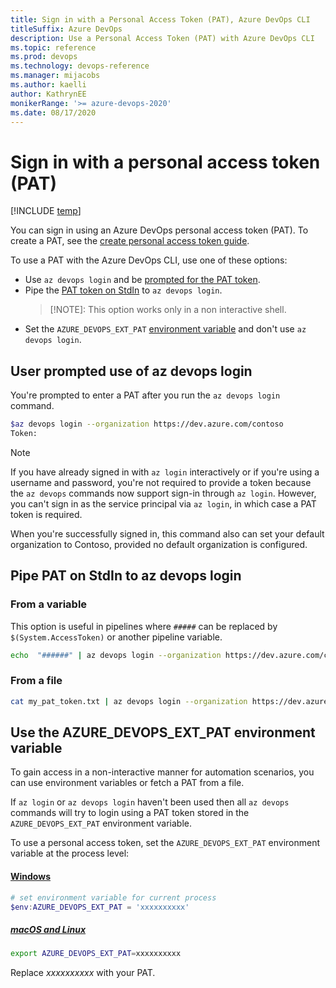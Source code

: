 ```yaml
---
title: Sign in with a Personal Access Token (PAT), Azure DevOps CLI 
titleSuffix: Azure DevOps 
description: Use a Personal Access Token (PAT) with Azure DevOps CLI 
ms.topic: reference 
ms.prod: devops 
ms.technology: devops-reference
ms.manager: mijacobs 
ms.author: kaelli  
author: KathrynEE
monikerRange: '>= azure-devops-2020'
ms.date: 08/17/2020
---
```


# Sign in with a personal access token (PAT)

[!INCLUDE [temp](../includes/version-cloud-plus-2020.md)] 

You can sign in using an Azure DevOps personal access token (PAT). To create a PAT, see the [create personal access token guide](../organizations/accounts/use-personal-access-tokens-to-authenticate.md#create-a-pat).

To use a PAT with the Azure DevOps CLI, use one of these options:

* Use `az devops login` and be [prompted for the PAT token](#userprompt).
* Pipe the [PAT token on StdIn](#PipePATonStdIn) to `az devops login`. 
  > [!NOTE]:
  > This option works only in a non interactive shell.
* Set the `AZURE_DEVOPS_EXT_PAT` [environment variable](#EnvironmentVariable) and don't use `az devops login`.

## <a name="userprompt" />User prompted use of az devops login

You're prompted to enter a PAT after you run the `az devops login` command.

```bash
$az devops login --organization https://dev.azure.com/contoso
Token:
```

> [!NOTE]   
> If you have already signed in with `az login` interactively or if you're using a username and password, you're not required to provide a token because the `az devops` commands now support sign-in through `az login`. However, you can't sign in as the service principal via `az login`, in which case a PAT token is required.  

When you're successfully signed in, this command also can set your default organization to Contoso, provided no default organization is configured.

## <a name="PipePATonStdIn"/>Pipe PAT on StdIn to az devops login

### From a variable

This option is useful in pipelines where `#####` can be replaced by `$(System.AccessToken)` or another pipeline variable.

```bash
echo  "######" | az devops login --organization https://dev.azure.com/contoso/
```

### From a file

```bash
cat my_pat_token.txt | az devops login --organization https://dev.azure.com/contoso/
```

## <a name="EnvironmentVariable"/>Use the AZURE_DEVOPS_EXT_PAT environment variable 

To gain access in a non-interactive manner for automation scenarios, you can use environment variables or fetch a PAT from a file. 

If `az login` or `az devops login` haven't been used then all `az devops` commands will try to login using a PAT token stored in the `AZURE_DEVOPS_EXT_PAT` environment variable.

To use a personal access token, set the `AZURE_DEVOPS_EXT_PAT` environment variable at the process level:

#### [Windows](#tab/windows)


```powershell
# set environment variable for current process
$env:AZURE_DEVOPS_EXT_PAT = 'xxxxxxxxxx'
```

##### [macOS and Linux](#tab/unix)


```bash
export AZURE_DEVOPS_EXT_PAT=xxxxxxxxxx
```

Replace *xxxxxxxxxx* with your PAT.

